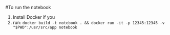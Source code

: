 #To run the notebook

1. Install Docker if you
2. run: `docker build -t notebook . && docker run -it -p 12345:12345 -v "$PWD":/usr/src/app notebook`
